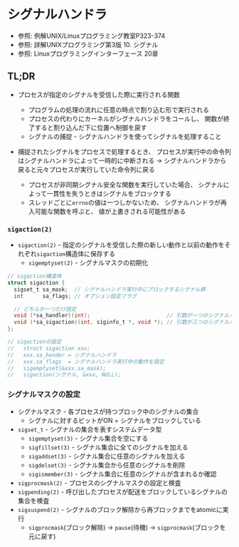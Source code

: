 # シグナルハンドラ
- 参照: 例解UNIX/Linuxプログラミング教室P323-374
- 参照: 詳解UNIXプログラミング第3版 10. シグナル
- 参照: Linuxプログラミングインターフェース 20章

## TL;DR
- プロセスが指定のシグナルを受信した際に実行される関数
  - プログラムの処理の流れに任意の時点で割り込む形で実行される
  - プロセスの代わりにカーネルがシグナルハンドラをコールし、
    関数が終了すると割り込んだ下に位置へ制御を戻す
  - シグナルの捕捉 - シグナルハンドラを使ってシグナルを処理すること

- 捕捉されたシグナルをプロセスで処理するとき、
  プロセスが実行中の命令列はシグナルハンドラによって一時的に中断される
  -> シグナルハンドラから戻ると元々プロセスが実行していた命令列に戻る
  - プロセスが非同期シグナル安全な関数を実行していた場合、
    シグナルによって一貫性を失うときはシグナルをブロックする
  - スレッドごとに`errno`の値は一つしかないため、
    シグナルハンドラが再入可能な関数を呼ぶと、
    値が上書きされる可能性がある

### `sigaction(2)`
- `sigaction(2)` - 指定のシグナルを受信した際の新しい動作と以前の動作をそれぞれ`sigaction`構造体に保存する
  - `sigemptyset(2)` - シグナルマスクの初期化
```c
// sigaction構造体
struct sigaction {
  sigset_t sa_mask;  // シグナルハンドラ実行中にブロックするシグナル群
  int      sa_flags; // オプション設定フラグ

  // どちらか一つだけ設定
  void (*sa_handler)(int);                        // 引数が一つのシグナルハンドラ
  void (*sa_sigaction)(int, siginfo_t *, void *); // 引数が三つのシグナルハンドラ
};

// sigactionの設定
//   struct sigaction xxx;
//   xxx.sa_hander = シグナルハンドラ
//   xxx.sa_flags  = シグナルハンドラ実行中の動作を設定
//   sigemptyset(&xxx.sa_mask);
//   sigaction(シグナル, &xxx, NULL);
```

### シグナルマスクの設定
- シグナルマスク - 各プロセスが持つブロック中のシグナルの集合
  - シグナルに対するビットがON = シグナルをブロックしている
- `sigset_t` - シグナルの集合を表すシステムデータ型
  - `sigemptyset(3)` - シグナル集合を空にする
  - `sigfillset(3)` - シグナル集合に全てのシグナルを加える
  - `sigaddset(3)` - シグナル集合に任意のシグナルを加える
  - `sigdelset(3)` - シグナル集合から任意のシグナルを削除
  - `sigismember(3)` - シグナル集合に任意のシグナルが含まれるか確認
- `sigprocmask(2)` - プロセスのシグナルマスクの設定と検査
- `sigpending(2)` - 呼び出したプロセスが配送をブロックしているシグナルの集合を検査
- `sigsuspend(2)` - シグナルのブロック解除から再ブロックまでをatomicに実行
  - `sigprocmask`(ブロック解除) -> `pause`(待機) -> `sigprocmask`(ブロックを元に戻す)
